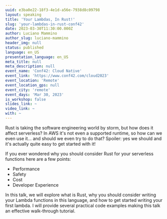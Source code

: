 ```yaml
---
uuid: e3ba0e22-18f3-4e1d-a56e-7938d8c09798
layout: speaking
title: 'Your Lambdas, In Rust!'
slug: 'your-lambdas-in-rust-conf42'
date: 2023-03-30T11:30:00.000Z
author: Luciano Mammino
author_slug: luciano-mammino
header_img: null
status: published
language: en_US
presentation_language: en_US
meta_title: null
meta_description: null
event_name: 'Conf42: Cloud Native'
event_link: 'https://www.conf42.com/cloud2023'
event_location: 'Remote'
event_location_gps: null
event_city: 'remote'
event_days: 'Mar 30, 2023'
is_workshop: false
slides_link: ~
video_link: ~
with: ~
---
```


Rust is taking the software engineering world by storm, but how does it affect serverless? In AWS it's not even a supported runtime, so how can we even use it... and should we even try to do that? Spoiler: yes we should and it's actually quite easy to get started with it!

If you ever wondered why you should consider Rust for your serverless functions here are a few points:

- Performance
- Safety
- Cost
- Developer Experience

In this talk, we will explore what is Rust, why you should consider writing your Lambda functions in this language, and how to get started writing your first lambda. I will provide several practical code examples making this talk an effective walk-through tutorial.